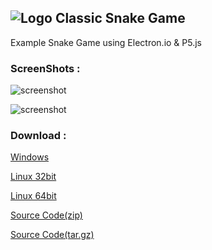 
## ![Logo][logo] Classic Snake Game

Example Snake Game using Electron.io & P5.js

### ScreenShots :

![screenshot][ss1]

![screenshot][ss2]


### Download :

[Windows](https://github.com/alpcoskun/snake/releases/download/v0.3.1/setup.exe)

[Linux 32bit](https://github.com/alpcoskun/snake/releases/download/v0.3.1/Snake_0.3.1_i386.deb)

[Linux 64bit](https://github.com/alpcoskun/snake/releases/download/v0.3.1/Snake_0.3.1_amd64.deb)

[Source Code(zip)](https://github.com/alpcoskun/snake/archive/v0.3.1.zip)

[Source Code(tar.gz)](https://github.com/alpcoskun/snake/archive/v0.3.1.tar.gz)

[logo]: {{site.baseurl}}/assets/snake.png
[ss1]: {{site.baseurl}}/assets/ss.png
[ss2]: {{site.baseurl}}/assets/ss2.png

